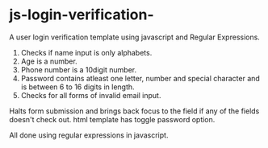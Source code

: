 # js-login-verification-
A user login verification template using javascript and Regular Expressions.

1. Checks if name input is only alphabets.
2. Age is a number.
3. Phone number is a 10digit number.
4. Password contains atleast one letter, number and special character and is between 6 to 16 digits in length.
5. Checks for all forms of invalid email input.

Halts form submission and brings back focus to the field if any of the fields doesn't check out. html template has toggle password option.

All done using regular expressions in javascript.
